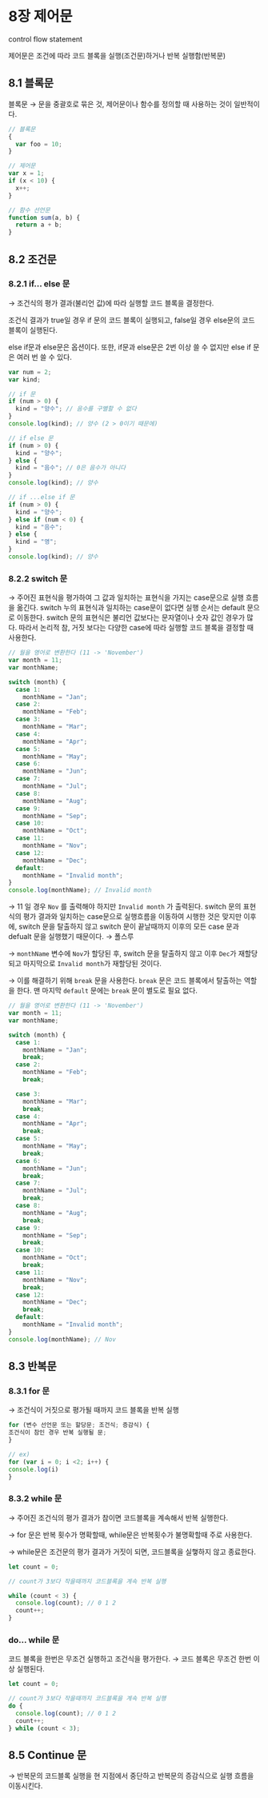 # 8장 제어문

control flow statement

제어문은 조건에 따라 코드 블록을 실행(조건문)하거나 반복 실행함(반복문)

## 8.1 블록문

블록문 → 문을 중괄호로 묶은 것, 제어문이나 함수를 정의할 때 사용하는 것이 일반적이다.

```jsx
// 블록문
{
  var foo = 10;
}

// 제어문
var x = 1;
if (x < 10) {
  x++;
}

// 함수 선언문
function sum(a, b) {
  return a + b;
}
```

## 8.2 조건문

### 8.2.1 if... else 문

→ 조건식의 평가 결과(불리언 값)에 따라 실행할 코드 블록을 결정한다.

조건식 결과가 true일 경우 if 문의 코드 블록이 실행되고, false일 경우 else문의 코드 블록이 실행된다.

else if문과 else문은 옵션이다. 또한, if문과 else문은 2번 이상 쓸 수 없지만 else if 문은 여러 번 쓸 수 있다.

```jsx
var num = 2;
var kind;

// if 문
if (num > 0) {
  kind = "양수"; // 음수를 구별할 수 없다
}
console.log(kind); // 양수 (2 > 0이기 때문에)

// if else 문
if (num > 0) {
  kind = "양수";
} else {
  kind = "음수"; // 0은 음수가 아니다
}
console.log(kind); // 양수

// if ...else if 문
if (num > 0) {
  kind = "양수";
} else if (num < 0) {
  kind = "음수";
} else {
  kind = "영";
}
console.log(kind); // 양수
```

### 8.2.2 switch 문

→ 주어진 표현식을 평가하여 그 값과 일치하는 표현식을 가지는 case문으로 실행 흐름을 옮긴다. switch 누의 표현식과 일치하는 case문이 없다면 실행 순서는 default 문으로 이동한다. switch 문의 표현식은 불리언 값보다는 문자열이나 숫자 값인 경우가 많다. 따라서 논리적 참, 거짓 보다는 다양한 case에 따라 실행할 코드 블록을 결정할 때 사용한다.

```jsx
// 월을 영어로 변환한다 (11 -> 'November')
var month = 11;
var monthName;

switch (month) {
  case 1:
    monthName = "Jan";
  case 2:
    monthName = "Feb";
  case 3:
    monthName = "Mar";
  case 4:
    monthName = "Apr";
  case 5:
    monthName = "May";
  case 6:
    monthName = "Jun";
  case 7:
    monthName = "Jul";
  case 8:
    monthName = "Aug";
  case 9:
    monthName = "Sep";
  case 10:
    monthName = "Oct";
  case 11:
    monthName = "Nov";
  case 12:
    monthName = "Dec";
  default:
    monthName = "Invalid month";
}
console.log(monthName); // Invalid month
```

→ 11 일 경우 `Nov` 를 출력해야 하지만 `Invalid month` 가 출력된다. switch 문의 표현식의 평가 결과와 일치하는 case문으로 실행흐름을 이동하여 시행한 것은 맞지만 이후에, switch 문을 탈출하지 않고 switch 문이 끝날때까지 이후의 모든 case 문과 defualt 문을 실행했기 때문이다. → 폴스루

→ `monthName` 변수에 `Nov`가 할당된 후, switch 문을 탈출하지 않고 이후 `Dec`가 재할당되고 마지막으로 `Invalid month`가 재할당된 것이다.

→ 이를 해결하기 위해 `break` 문을 사용한다. `break` 문은 코드 블록에서 탈출하는 역할을 한다. 맨 마지막 `default` 문에는 `break` 문이 별도로 필요 없다.

```jsx
// 월을 영어로 변환한다 (11 -> 'November')
var month = 11;
var monthName;

switch (month) {
  case 1:
    monthName = "Jan";
    break;
  case 2:
    monthName = "Feb";
    break;

  case 3:
    monthName = "Mar";
    break;
  case 4:
    monthName = "Apr";
    break;
  case 5:
    monthName = "May";
    break;
  case 6:
    monthName = "Jun";
    break;
  case 7:
    monthName = "Jul";
    break;
  case 8:
    monthName = "Aug";
    break;
  case 9:
    monthName = "Sep";
    break;
  case 10:
    monthName = "Oct";
    break;
  case 11:
    monthName = "Nov";
    break;
  case 12:
    monthName = "Dec";
    break;
  default:
    monthName = "Invalid month";
}
console.log(monthName); // Nov
```

## 8.3 반복문

### 8.3.1 for 문

→ 조건식이 거짓으로 평가될 때까지 코드 블록을 반복 실행

```jsx
for (변수 선언문 또는 할당문; 조건식; 증감식) {
조건식이 참인 경우 반복 실행될 문;
}

// ex)
for (var i = 0; i <2; i++) {
console.log(i)
}
```

### 8.3.2 while 문

→ 주어진 조건식의 평가 결과가 참이면 코드블록을 계속해서 반복 실행한다.

→ for 문은 반복 횟수가 명확할때, while문은 반복횟수가 불명확할때 주로 사용한다.

→ while문은 조건문의 평가 결과가 거짓이 되면, 코드블록을 실햏하지 않고 종료한다.

```jsx
let count = 0;

// count가 3보다 작을때까지 코드블록을 계속 반복 실행

while (count < 3) {
  console.log(count); // 0 1 2
  count++;
}
```

### do... while 문

코드 블록을 한번은 무조건 실행하고 조건식을 평가한다. → 코드 블록은 무조건 한번 이상 실행된다.

```jsx
let count = 0;

// count가 3보다 작을때까지 코드블록을 계속 반복 실행
do {
  console.log(count); // 0 1 2
  count++;
} while (count < 3);
```

## 8.5 Continue 문

→ 반복문의 코드블록 실행을 현 지점에서 중단하고 반복문의 증감식으로 실행 흐름을 이동시킨다.
